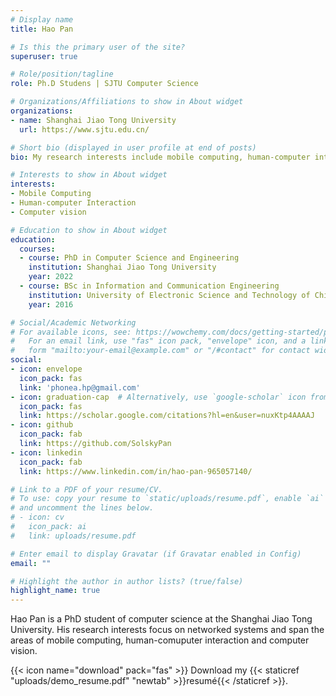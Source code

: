 ```yaml
---
# Display name
title: Hao Pan

# Is this the primary user of the site?
superuser: true

# Role/position/tagline
role: Ph.D Studens | SJTU Computer Science

# Organizations/Affiliations to show in About widget
organizations:
- name: Shanghai Jiao Tong University
  url: https://www.sjtu.edu.cn/

# Short bio (displayed in user profile at end of posts)
bio: My research interests include mobile computing, human-computer interaction and computer vision.

# Interests to show in About widget
interests:
- Mobile Computing
- Human-computer Interaction
- Computer vision

# Education to show in About widget
education:
  courses:
  - course: PhD in Computer Science and Engineering
    institution: Shanghai Jiao Tong University
    year: 2022
  - course: BSc in Information and Communication Engineering
    institution: University of Electronic Science and Technology of China
    year: 2016

# Social/Academic Networking
# For available icons, see: https://wowchemy.com/docs/getting-started/page-builder/#icons
#   For an email link, use "fas" icon pack, "envelope" icon, and a link in the
#   form "mailto:your-email@example.com" or "/#contact" for contact widget.
social:
- icon: envelope
  icon_pack: fas
  link: 'phonea.hp@gmail.com'
- icon: graduation-cap  # Alternatively, use `google-scholar` icon from `ai` icon pack
  icon_pack: fas
  link: https://scholar.google.com/citations?hl=en&user=nuxKtp4AAAAJ
- icon: github
  icon_pack: fab
  link: https://github.com/SolskyPan
- icon: linkedin
  icon_pack: fab
  link: https://www.linkedin.com/in/hao-pan-965057140/

# Link to a PDF of your resume/CV.
# To use: copy your resume to `static/uploads/resume.pdf`, enable `ai` icons in `params.toml`, 
# and uncomment the lines below.
# - icon: cv
#   icon_pack: ai
#   link: uploads/resume.pdf

# Enter email to display Gravatar (if Gravatar enabled in Config)
email: ""

# Highlight the author in author lists? (true/false)
highlight_name: true
---
```


Hao Pan is a PhD student of computer science at the Shanghai Jiao Tong University. His research interests focus on networked systems and span the areas of mobile computing, human-comuputer interaction and computer vision.

{{< icon name="download" pack="fas" >}} Download my {{< staticref "uploads/demo_resume.pdf" "newtab" >}}resumé{{< /staticref >}}.
